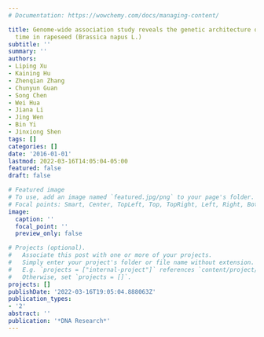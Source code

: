 ```yaml
---
# Documentation: https://wowchemy.com/docs/managing-content/

title: Genome-wide association study reveals the genetic architecture of flowering
  time in rapeseed (Brassica napus L.)
subtitle: ''
summary: ''
authors:
- Liping Xu
- Kaining Hu
- Zhenqian Zhang
- Chunyun Guan
- Song Chen
- Wei Hua
- Jiana Li
- Jing Wen
- Bin Yi
- Jinxiong Shen
tags: []
categories: []
date: '2016-01-01'
lastmod: 2022-03-16T14:05:04-05:00
featured: false
draft: false

# Featured image
# To use, add an image named `featured.jpg/png` to your page's folder.
# Focal points: Smart, Center, TopLeft, Top, TopRight, Left, Right, BottomLeft, Bottom, BottomRight.
image:
  caption: ''
  focal_point: ''
  preview_only: false

# Projects (optional).
#   Associate this post with one or more of your projects.
#   Simply enter your project's folder or file name without extension.
#   E.g. `projects = ["internal-project"]` references `content/project/deep-learning/index.md`.
#   Otherwise, set `projects = []`.
projects: []
publishDate: '2022-03-16T19:05:04.888063Z'
publication_types:
- '2'
abstract: ''
publication: '*DNA Research*'
---
```

